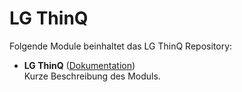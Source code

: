 # LG ThinQ

Folgende Module beinhaltet das LG ThinQ Repository:

- __LG ThinQ__ ([Dokumentation](LG%20ThinQ))  
	Kurze Beschreibung des Moduls.